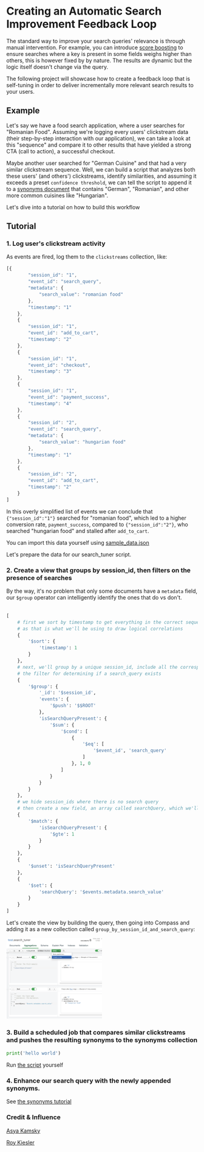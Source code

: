 # Creating an Automatic Search Improvement Feedback Loop

The standard way to improve your search queries' relevance is through manual intervention. For example, you can introduce [score boosting](../3-advanced-scoring) to ensure searches where a key is present in some fields weighs higher than others, this is however fixed by by nature. The results are dynamic but the logic itself doesn't change via the query.

The following project will showcase how to create a feedback loop that is self-tuning in order to deliver incrementally more relevant search results to your users.

## Example

Let's say we have a food search application, where a user searches for "Romanian Food". Assuming we're logging every users' clickstream data (their step-by-step interaction with our application), we can take a look at this "sequence" and compare it to other results that have yielded a strong CTA (call to action), a successful checkout.

Maybe another user searched for "German Cuisine" and that had a very similar clickstream sequence. Well, we can build a script that analyzes both these users' (and others') clickstreams, identify similarities, and assuming it exceeds a preset `confidence threshold`, we can tell the script to append it to a [synonyms document](../5-synonyms) that contains "German", "Romanian", and other more common cuisines like "Hungarian".

Let's dive into a tutorial on how to build this workflow

## Tutorial

### 1. Log user's clickstream activity

As events are fired, log them to the `clickstreams` collection, like:

```javascript
[{
		"session_id": "1",
		"event_id": "search_query",
		"metadata": {
			"search_value": "romanian food"
		},
		"timestamp": "1"
	},
	{
		"session_id": "1",
		"event_id": "add_to_cart",
		"timestamp": "2"
	},
	{
		"session_id": "1",
		"event_id": "checkout",
		"timestamp": "3"
	},
	{
		"session_id": "1",
		"event_id": "payment_success",
		"timestamp": "4"
	},
	{
		"session_id": "2",
		"event_id": "search_query",
		"metadata": {
			"search_value": "hungarian food"
		},
		"timestamp": "1"
	},
	{
		"session_id": "2",
		"event_id": "add_to_cart",
		"timestamp": "2"
	}
]
```



In this overly simplified list of events we can conclude that `{"session_id":"1"}` searched for "romanian food", which led to a higher conversion rate, `payment_success`, compared to `{"session_id":"2"}`, who searched "hungarian food" and stalled after `add_to_cart`.

You can import this data yourself using [sample_data.json](sample_data.json)

Let's prepare the data for our search_tuner script.


### 2. Create a view that groups by session_id, then filters on the presence of searches

By the way, it's no problem that only some documents have a `metadata` field, our `$group` operator can intelligently identify the ones that do vs don't.

``` python

[
    # first we sort by timestamp to get everything in the correct sequence of events,
    # as that is what we'll be using to draw logical correlations
    {
        '$sort': {
            'timestamp': 1
        }
    },
    # next, we'll group by a unique session_id, include all the corresponding events, and begin
    # the filter for determining if a search_query exists
    {
        '$group': {
            '_id': '$session_id',
            'events': {
                '$push': '$$ROOT'
            },
            'isSearchQueryPresent': {
                '$sum': {
                    '$cond': [
                        {
                            '$eq': [
                                '$event_id', 'search_query'
                            ]
                        }, 1, 0
                    ]
                }
            }
        }
    },
    # we hide session_ids where there is no search query
    # then create a new field, an array called searchQuery, which we'll use to parse
    {
        '$match': {
            'isSearchQueryPresent': {
                '$gte': 1
            }
        }
    },
    {
        '$unset': 'isSearchQueryPresent'
    },
    {
        '$set': {
            'searchQuery': '$events.metadata.search_value'
        }
    }
]

```

Let's create the view by building the query, then going into Compass and adding it as a new collection called `group_by_session_id_and_search_query`:

<img src="assets/compass_view_creation.png" alt="compass view screenshot" width="50%"/>


### 3. Build a scheduled job that compares similar clickstreams and pushes the resulting synonyms to the synonyms collection

```python
print('hello world')
```

Run [the script](search_tuner.py) yourself

### 4. Enhance our search query with the newly appended synonyms.

See [the synonyms tutorial](../patterns/5-synonyms)

### Credit & Influence

[Asya Kamsky](kamsky.org/stupid-tricks-with-mongodb/aggregating-over-time)

[Roy Kiesler]()
